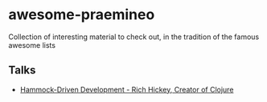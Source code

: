 # awesome-praemineo
Collection of interesting material to check out, in the tradition of the famous awesome lists

## Talks
* [Hammock-Driven Development - Rich Hickey, Creator of Clojure](https://www.youtube.com/watch?v=f84n5oFoZBc)
